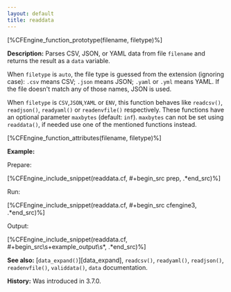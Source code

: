 ```yaml
---
layout: default
title: readdata
---
```


[%CFEngine_function_prototype(filename, filetype)%]

**Description:** Parses CSV, JSON, or YAML data from file `filename`
and returns the result as a `data` variable.

When `filetype` is `auto`, the file type is guessed from the extension
(ignoring case): `.csv` means CSV; `.json` means JSON; `.yaml` or `.yml` means
YAML. If the file doesn't match any of those names, JSON is used.

When `filetype` is `CSV`,`JSON`,`YAML` or `ENV`,
this function behaves like `readcsv()`, `readjson()`, `readyaml()` or `readenvfile()` respectively.
These functions have an optional parameter `maxbytes` (default: `inf`).
`maxbytes` can not be set using `readdata()`, if needed use one of the mentioned functions instead.

[%CFEngine_function_attributes(filename, filetype)%]

**Example:**

Prepare:

[%CFEngine_include_snippet(readdata.cf, #\+begin_src prep, .*end_src)%]

Run:

[%CFEngine_include_snippet(readdata.cf, #\+begin_src cfengine3, .*end_src)%]

Output:

[%CFEngine_include_snippet(readdata.cf, #\+begin_src\s+example_output\s*, .*end_src)%]

**See also:** [`data_expand()`][data_expand], `readcsv()`, `readyaml()`, `readjson()`, `readenvfile()`, `validdata()`, `data` documentation.

**History:** Was introduced in 3.7.0.
